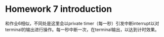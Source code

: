 # Homework 7 introduction
和作业6相似，不同处是这里会以private timer（每一秒）引发中断interrupt以对terminal的输出进行操作。每一秒中断一次，在terminal输出，以达到计时效果。